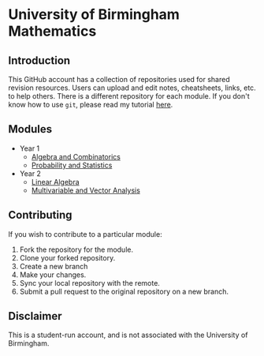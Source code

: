 University of Birmingham Mathematics
====================================

Introduction
------------
This GitHub account has a collection of repositories used for shared revision resources. Users can upload and edit notes, cheatsheets, links, etc. to help others. There is a different repository for each module. If you don't know how to use `git`, please read my tutorial [here](How-to-use-git.md). 

Modules
-------
- Year 1
	- [Algebra and Combinatorics](https://github.com/UoB-Mathematics/Year-1-AC)
	- [Probability and Statistics](https://github.com/UoB-Mathematics/Year-1-PS)
- Year 2
	- [Linear Algebra](https://github.com/UoB-Mathematics/Year-2-LA)
	- [Multivariable and Vector Analysis](https://github.com/UoB-Mathematics/2-MVA)

Contributing
------------
If you wish to contribute to a particular module: 

1. Fork the repository for the module.
2. Clone your forked repository.
3. Create a new branch
4. Make your changes.
5. Sync your local repository with the remote.
6. Submit a pull request to the original repository on a new branch.
	
Disclaimer
----------
This is a student-run account, and is not associated with the University of Birmingham.
